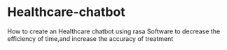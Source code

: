 # Healthcare-chatbot
How to create an Healthcare chatbot using rasa Software to decrease the efficiency of time,and increase the accuracy of treatment
